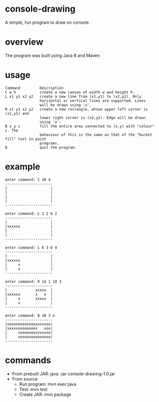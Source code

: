 # console-drawing
A simple, fun program to draw on console.

# overview
The program was built using Java 8 and Maven

# usage

```
Command 		Description
C w h           create a new canvas of width w and height h.
L x1 y1 x2 y2   create a new line from (x1,y1) to (x2,y2). Only
                horizontal or vertical lines are supported. Lines
                will be drawn using 'x'.
R x1 y1 x2 y2   create a new rectangle, whose upper left corner is (x1,y1) and
                lower right corner is (x2,y2). Edge will be drawn
                using 'x'.
B x y c         fill the entire area connected to (x,y) with "colour" c. The
                behaviour of this is the same as that of the "bucket fill" tool in paint
                programs.
Q               quit the program.
``` 

# example
```
enter command: C 20 4
----------------------
|                    |
|                    |
|                    |
|                    |
----------------------

enter command: L 1 2 6 2
----------------------
|                    |
|xxxxxx              |
|                    |
|                    |
----------------------

enter command: L 6 3 6 4
----------------------
|                    |
|xxxxxx              |
|     x              |
|     x              |
----------------------

enter command: R 14 1 18 3
----------------------
|             xxxxx  |
|xxxxxx       x   x  |
|     x       xxxxx  |
|     x              |
----------------------

enter command: B 10 3 o
----------------------
|oooooooooooooxxxxxoo|
|xxxxxxooooooox   xoo|
|     xoooooooxxxxxoo|
|     xoooooooooooooo|
----------------------
```
# commands

- From prebuilt JAR: java -jar console-drawing-1.0.jar
- From source:
    - Run program: mvn exec:java
    - Test: mvn test
    - Create JAR: mvn package